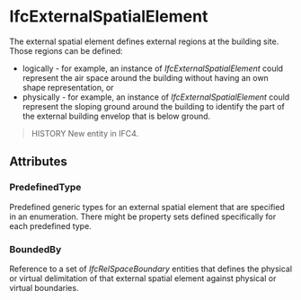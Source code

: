 # IfcExternalSpatialElement

The external spatial element defines external regions at the building site. Those regions can be defined:

* logically - for example, an instance of _IfcExternalSpatialElement_ could represent the air space around the building without having an own shape representation, or
* physically - for example, an instance of _IfcExternalSpatialElement_ could represent the sloping ground around the building to identify the part of the external building envelop that is below ground.
<!-- end of short definition -->

> HISTORY New entity in IFC4.

## Attributes

### PredefinedType
Predefined generic types for an external spatial element that are specified in an enumeration. There might be property sets defined specifically for each predefined type.

### BoundedBy
Reference to a set of _IfcRelSpaceBoundary_ entities that defines the physical or virtual delimitation of that external spatial element against physical or virtual boundaries.
